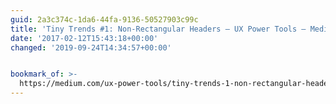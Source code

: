 ```yaml
---
guid: 2a3c374c-1da6-44fa-9136-50527903c99c
title: 'Tiny Trends #1: Non-Rectangular Headers – UX Power Tools – Medium'
date: '2017-02-12T15:43:18+00:00'
changed: '2019-09-24T14:34:57+00:00'


bookmark_of: >-
  https://medium.com/ux-power-tools/tiny-trends-1-non-rectangular-headers-e8d2d4ee578f#.h3kt2gm4y
---
```




